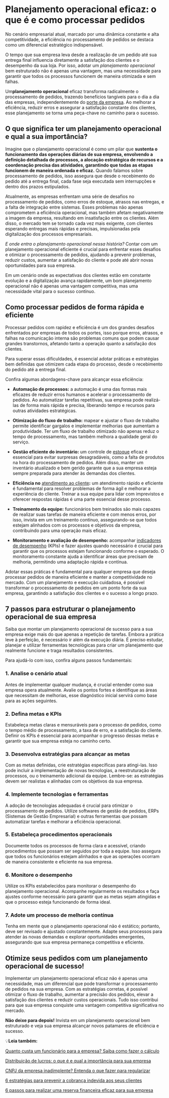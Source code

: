 # Planejamento operacional eficaz: o que é e como processar pedidos

No cenário empresarial atual, marcado por uma dinâmica constante e alta competitividade, a eficiência no processamento de pedidos se destaca como um diferencial estratégico indispensável.

O tempo que sua empresa leva desde a realização de um pedido até sua entrega final influencia diretamente a satisfação dos clientes e o desempenho da sua loja. Por isso, adotar um *planejamento operacional* bem estruturado não é apenas uma vantagem, mas uma necessidade para garantir que todos os processos funcionem de maneira otimizada e sem falhas.

Um**planejamento operacional** eficaz transforma radicalmente o processamento de pedidos, trazendo benefícios tangíveis para o dia a dia das empresas, independentemente do [porte da empresa](https://meubolso.mercadopago.com.br/porte-da-empresa). Ao melhorar a eficiência, reduzir erros e assegurar a satisfação constante dos clientes, esse planejamento se torna uma peça-chave no caminho para o sucesso.

## O que significa ter um planejamento operacional e qual a sua importância?

Imagine que o planejamento operacional é como um pilar que **sustenta o funcionamento das operações diárias de sua empresa, envolvendo a definição detalhada de processos, a alocação estratégica de recursos e a coordenação precisa das atividades, garantindo que todas as etapas funcionem de maneira ordenada e eficaz.** Quando falamos sobre processamento de pedidos, isso assegura que desde o recebimento do pedido até a entrega final, cada fase seja executada sem interrupções e dentro dos prazos estipulados.

Atualmente, as empresas enfrentam uma série de desafios no processamento de pedidos, como erros de estoque, atrasos nas entregas, e a falta de integração entre sistemas. Esses problemas não apenas comprometem a eficiência operacional, mas também afetam negativamente a imagem da empresa, resultando em insatisfação entre os clientes. Além disso, o mercado tem se tornado cada vez mais exigente, com clientes esperando entregas mais rápidas e precisas, impulsionadas pela digitalização dos processos empresariais.

*E onde entra o planejamento operacional nessa história?* Contar com um planejamento operacional eficiente é crucial para enfrentar esses desafios e otimizar o processamento de pedidos, ajudando a prevenir problemas, reduzir custos, aumentar a satisfação do cliente e pode até abrir novas oportunidades para sua empresa.

Em um cenário onde as expectativas dos clientes estão em constante evolução e a digitalização avança rapidamente, um bom planejamento operacional não é apenas uma vantagem competitiva, mas uma necessidade vital para o sucesso contínuo.

## Como processar pedidos de forma rápida e eficiente

Processar pedidos com rapidez e eficiência é um dos grandes desafios enfrentados por empresas de todos os portes, isso porque erros, atrasos, e falhas na comunicação interna são problemas comuns que podem causar grandes transtornos, afetando tanto a operação quanto a satisfação dos clientes.

Para superar essas dificuldades, é essencial adotar práticas e estratégias bem definidas que otimizem cada etapa do processo, desde o recebimento do pedido até a entrega final.

Confira algumas abordagens-chave para alcançar essa eficiência:

- **Automação de processos:** a automação é uma das formas mais eficazes de reduzir erros humanos e acelerar o processamento de pedidos. Ao automatizar tarefas repetitivas, sua empresa pode realizá-las de forma mais rápida e precisa, liberando tempo e recursos para outras atividades estratégicas.

- **Otimização do fluxo de trabalho:** mapear e ajustar o fluxo de trabalho permite identificar gargalos e implementar melhorias que aumentam a produtividade. Ter um fluxo de trabalho otimizado não apenas reduz o tempo de processamento, mas também melhora a qualidade geral do serviço.

- **Gestão eficiente do inventário:** um controle de [estoque](https://meubolso.mercadopago.com.br/integrar-o-estoque-da-loja-fisica-e-loja-online) eficaz é essencial para evitar surpresas desagradáveis, como a falta de produtos na hora do processamento de pedidos. Além disso, manter um inventário atualizado e bem gerido garante que a sua empresa esteja sempre preparada para atender às demandas dos clientes.

- **Eficiência no** [atendimento ao cliente](https://meubolso.mercadopago.com.br/como-reinventar-o-atendimento-ao-cliente-na-empresa)**:** um atendimento rápido e eficiente é fundamental para resolver problemas de forma ágil e melhorar a experiência do cliente. Treinar a sua equipe para lidar com imprevistos e oferecer respostas rápidas é uma parte essencial desse processo.

- **Treinamento da equipe:** funcionários bem treinados são mais capazes de realizar suas tarefas de maneira eficiente e com menos erros, por isso, invista em um treinamento contínuo, assegurando-se que todos estejam alinhados com os processos e objetivos da empresa, contribuindo para uma operação mais eficaz.

- **Monitoramento e avaliação de desempenho:** acompanhar [indicadores de desempenho](https://meubolso.mercadopago.com.br/8-indicadores-de-desempenho-no-e-commerce) (KPIs) e fazer ajustes quando necessário é crucial para garantir que os processos estejam funcionando conforme o esperado. O monitoramento constante ajuda a identificar áreas que precisam de melhoria, permitindo uma adaptação rápida e contínua.

Adotar essas práticas é fundamental para qualquer empresa que deseja processar pedidos de maneira eficiente e manter a competitividade no mercado. Com um planejamento e execução cuidadosa, é possível transformar o processamento de pedidos em um ponto forte da sua empresa, garantindo a satisfação dos clientes e o sucesso a longo prazo.

## 7 passos para estruturar o planejamento operacional de sua empresa

Saiba que montar um planejamento operacional de sucesso para a sua empresa exige mais do que apenas a repetição de tarefas. Embora a prática leve à perfeição, é necessário ir além da execução diária. É preciso estudar, planejar e utilizar ferramentas tecnológicas para criar um planejamento que realmente funcione e traga resultados consistentes.

Para ajudá-lo com isso, confira alguns passos fundamentais:

### 1. Analise o cenário atual

Antes de implementar qualquer mudança, é crucial entender como sua empresa opera atualmente. Avalie os pontos fortes e identifique as áreas que necessitam de melhorias, esse diagnóstico inicial servirá como base para as ações seguintes.

### 2. Defina metas e KPIs

Estabeleça metas claras e mensuráveis para o processo de pedidos, como o tempo médio de processamento, a taxa de erro, e a satisfação do cliente. Definir os KPIs é essencial para acompanhar o progresso dessas metas e garantir que sua empresa esteja no caminho certo.

### 3. Desenvolva estratégias para alcançar as metas

Com as metas definidas, crie estratégias específicas para atingi-las. Isso pode incluir a implementação de novas tecnologias, a reestruturação de processos, ou o treinamento adicional da equipe. Lembre-se: as estratégias devem ser realistas e alinhadas com os objetivos da sua empresa.

### 4. Implemente tecnologias e ferramentas

A adoção de tecnologias adequadas é crucial para otimizar o processamento de pedidos. Utilize softwares de gestão de pedidos, ERPs (Sistemas de Gestão Empresarial) e outras ferramentas que possam automatizar tarefas e melhorar a eficiência operacional.

### 5. Estabeleça procedimentos operacionais

Documente todos os processos de forma clara e acessível, criando procedimentos que possam ser seguidos por toda a equipe. Isso assegura que todos os funcionários estejam alinhados e que as operações ocorram de maneira consistente e eficiente na sua empresa.

### 6. Monitore o desempenho

Utilize os KPIs estabelecidos para monitorar o desempenho do planejamento operacional. Acompanhe regularmente os resultados e faça ajustes conforme necessário para garantir que as metas sejam atingidas e que o processo esteja funcionando de forma ideal.

### 7. Adote um processo de melhoria contínua

Tenha em mente que o planejamento operacional não é estático; portanto, deve ser revisado e ajustado constantemente. Adapte seus processos para atender às novas demandas e explorar oportunidades emergentes, assegurando que sua empresa permaneça competitiva e eficiente.

## Otimize seus pedidos com um planejamento operacional de sucesso!

Implementar um planejamento operacional eficaz não é apenas uma necessidade, mas um diferencial que pode transformar o processamento de pedidos na sua empresa. Com as estratégias corretas, é possível otimizar o fluxo de trabalho, aumentar a precisão dos pedidos, elevar a satisfação dos clientes e reduzir custos operacionais. Tudo isso contribui para que sua empresa conquiste uma vantagem competitiva significativa no mercado.

**Não deixe para depois!** Invista em um planejamento operacional bem estruturado e veja sua empresa alcançar novos patamares de eficiência e sucesso.

💡**Leia também:**

[Quanto custa um funcionário para a empresa? Saiba como fazer o cálculo](https://meubolso.mercadopago.com.br/quanto-custa-um-funcionario-para-a-empresa)

[Distribuição de lucros: o que é e qual a importância para sua empresa](https://meubolso.mercadopago.com.br/distribuicao-de-lucros-empresas)

[CNPJ da empresa inadimplente? Entenda o que fazer para regularizar](https://meubolso.mercadopago.com.br/cnpj-da-empresa-inadimplente-o-que-fazer)

[6 estratégias para prevenir a cobrança indevida aos seus clientes](https://meubolso.mercadopago.com.br/como-evitar-cobranca-indevida-em-sua-empresa)

[6 passos para realizar uma reserva financeira eficaz para sua empresa](https://meubolso.mercadopago.com.br/reserva-financeira-por-que-o-provisionamento-importa)